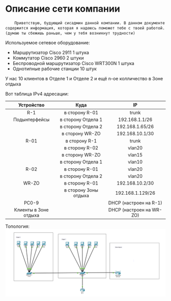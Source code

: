 # Описание сети компании
        Приветствую, будующий сисадмин данной компании. В данном документе содержится информация, которая я надеюсь поможет тебе с твоей работой. (думаю ты сбежишь раньше, чем у тебя возникнут трудности)

Используемое сетевое оборудование:
+ Маршрутизатор Cisco 2911 1 штука
+ Коммутатор Cisco 2960 2 штуки
+ Беспроводной маршрутизатор Cisco WRT300N 1 штука
+ Однотипные рабочие станции 10 штук

У нас 10 клиентов в Отделе 1 и Отделе 2 и ещё n-ое колличество в Зоне отдыха


Вот таблица IPv4 адресации:

| Устройство | Куда | IP |
|:---------------:|:---------------:|:---------------:|
| R-1 | в сторону R-01 | trunk |
| Подынтерфейсы | в сторону Отдела 1 | 192.168.1.1/26 |
|   | в сторону Отдела 2 | 192.168.1.65/26 |
|   | в сторону WR-ZO | 192.168.10.1/30 |
| R-01 | в сторону R-1 | trunk |
|   | в сторону R-02 | vlan20 |
|   | в сторону WR-ZO | vlan15 |
|   | в сторону Отдела 1 | vlan10 |
| R-02 | в сторону R-01 | vlan20 |
|   | в сторону Отдела 2 | vlan20 |
| WR-ZO | в сторону R-01 | 192.168.10.2/30 |
|   | в сторону Зоны отдыха | 192.168.1.129/26 |
| PC0-9 |   | DHCP (настроен на R-1) |
| Клиенты в Зоне отдыха |   | DHCP (настроен на WR-ZO) |

Топология:
![alt text](https://github.com/Alexey3124/Work/blob/main/%D0%A2%D0%BE%D0%BF%D0%BE%D0%BB%D0%BE%D0%B3%D0%B8%D1%8F.png)

